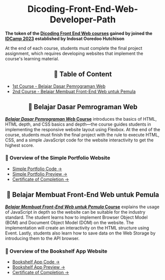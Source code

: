 <h1 align="center">Dicoding-Front-End-Web-Developer-Path</h1>

**The token of the [Dicoding Front End Web courses](https://www.dicoding.com/learningpaths/22) gained by joined the [IDCamp 2023](https://idcamp.ioh.co.id/) established by Indosat Ooredoo Hutchison**

At the end of each course, students must complete the final project assignment, which requires developing websites that implement the course's learning material.
<h2 align="center">🎯 Table of Content</h2>

* [1st Course - Belajar Dasar Pemrograman Web](#belajar-dasar-pemrograman-web)
* [2nd Course - Belajar Membuat Front-End Web untuk Pemula](#belajar-membuat-front-end-web-untuk-pemula)


<h2 align="center">🎯 Belajar Dasar Pemrograman Web</h2>

[**_Belajar Dasar Pemrograman Web_ Course**](https://www.dicoding.com/academies/123) introduces the basics of HTML, HTML depth, and CSS basics and depth—the course guides students in implementing the responsive website layout using Flexbox. At the end of the course, students must finish the final project with the rule to execute HTML, CSS, and a simple JavaScript code for the website interactivity to get the highest score.

### 📌 Overview of the Simple Portfolio Website

- [Simple Portfolio Code →](https://github.com/fiennaalya/Simple-Website-Dicoding-Submission)
- [Simple Portfolio  Preview →](https://fiennaalya.github.io/Simple-Website-Dicoding-Submission/)
- [Certificate of Completion →](https://www.dicoding.com/certificates/98XWVQ9WJPM3)

<h2 align="center">🎯 Belajar Membuat Front-End Web untuk Pemula</h2>

[**_Belajar Membuat Front-End Web untuk Pemula_ Course**](https://www.dicoding.com/academies/315) explains the usage of JavaScript in depth so the website can be suitable for the industry standard. The student learns how to implement Browser Object Model (BOM) and Document Object Model (DOM) on the website. The implementation will create an interactivity on the HTML structure using Event. Lastly, students also learn how to save data on the Web Storage by introducing them to the API browser.

### 📌 Overview of the Bookshelf App Website
- [Bookshelf App Code →](https://github.com/fiennaalya/Bookshelf-App-Dicoding-Submission)
- [Bookshelf App Preview →](https://fiennaalya.github.io/Bookshelf-App-Dicoding-Submission/)
- [Certificate of Completion →](https://www.dicoding.com/certificates/4EXG4D8D1PRL)
